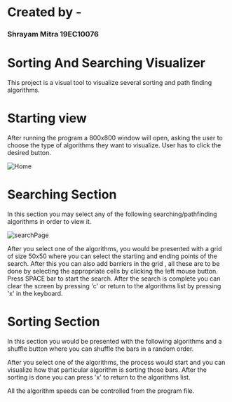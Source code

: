 # Created by -
### Shrayam Mitra 19EC10076
# Sorting And Searching Visualizer
This project is a visual tool to visualize several sorting and path finding algorithms.
# Starting view
After running the program a 800x800 window will open, asking the user to choose the type of algorithms they want to visualize. User has to click the desired button.

![Home](https://user-images.githubusercontent.com/72709159/124760456-64695580-df4e-11eb-9093-8c98bafba8e5.PNG)
# Searching Section 
In this section you may select any of the following searching/pathfinding algorithms in order to view it.

![searchPage](https://user-images.githubusercontent.com/72709159/124760656-97134e00-df4e-11eb-92b7-a96032c7099f.PNG)

After you select one of the algorithms, you would be presented with a grid of size 50x50 where you can select the starting and ending points of the search. After this you can also 
add barriers in the grid , all these are to be done by selecting the appropriate cells by clicking the left mouse button. Press SPACE bar to start the search. After the search is
complete you can clear the screen by pressing 'c' or return to the algorithms list by pressing 'x' in the keyboard.

# Sorting Section
In this section you would be presented with the following algorithms and a shuffle button where you can shuffle the bars in a random order.

After you select one of the algorithms, the process would start and you can visualize how that particular algorithm is sorting those bars. After the sorting is done you can 
press 'x' to return to the algorithms list. 

All the algorithm speeds can be controlled from the program file.

